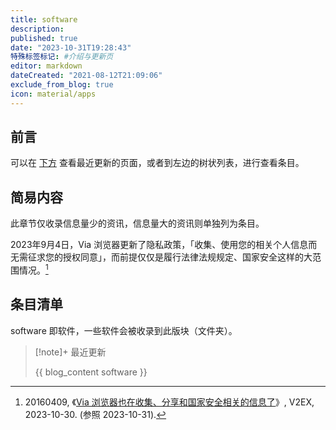 ```yaml
---
title: software
description:
published: true
date: "2023-10-31T19:28:43"
特殊标签标记: #介绍与更新页
editor: markdown
dateCreated: "2021-08-12T21:09:06"
exclude_from_blog: true
icon: material/apps
---
```


## 前言

可以在 [下方](#条目清单) 查看最近更新的页面，或者到左边的树状列表，进行查看条目。

## 简易内容

此章节仅收录信息量少的资讯，信息量大的资讯则单独列为条目。

2023年9月4日，Via 浏览器更新了隐私政策，「收集、使用您的相关个人信息而无需征求您的授权同意」，而前提仅仅是履行法律法规规定、国家安全这样的大范围情况。[^86655]

[^86655]: 20160409, 《[Via 浏览器也在收集、分享和国家安全相关的信息了](https://web.archive.org/web/20231030122147/https://www.v2ex.com/t/986655)》, V2EX, 2023-10-30. (参照 2023-10-31).

## 条目清单

software 即软件，一些软件会被收录到此版块（文件夹）。

> [!note]+ 最近更新
>
> {{ blog_content software }}
